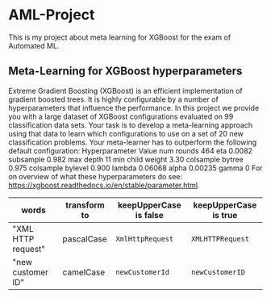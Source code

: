 # AML-Project
This is my project about meta learning for XGBoost for the exam of Automated ML.

## Meta-Learning for XGBoost hyperparameters
Extreme Gradient Boosting (XGBoost) is an efficient implementation of gradient boosted trees.
It is highly configurable by a number of hyperparameters that influence the performance. In
this project we provide you with a large dataset of XGBoost configurations evaluated on 99
classification data sets.
Your task is to develop a meta-learning approach using that data to learn which configurations to
use on a set of 20 new classification problems.
Your meta-learner has to outperform the following default configuration:
Hyperparameter Value
num rounds 464
eta 0.0082
subsample 0.982
max depth 11
min child weight 3.30
colsample bytree 0.975
colsample bylevel 0.900
lambda 0.06068
alpha 0.00235
gamma 0
For on overview of what these hyperparameters do see:
https://xgboost.readthedocs.io/en/stable/parameter.html.

 | words              | transform to | keepUpperCase is false | keepUpperCase is true |  
  |--------------------|--------------|------------------------|-----------------------|  
  | "XML HTTP request" | pascalCase   | `XmlHttpRequest`       | `XMLHTTPRequest`      |  
  | "new customer ID"  | camelCase    | `newCustomerId`        | `newCustomerID`       |  

